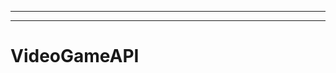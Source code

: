 -----------------------------------------------------------------
----------------------------------------------------------------------------------------------------
# VideoGameAPI
